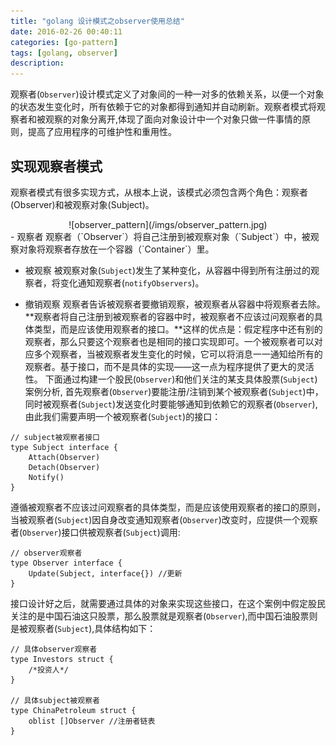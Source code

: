 ```yaml
---
title: "golang 设计模式之observer使用总结"
date: 2016-02-26 00:40:11
categories: [go-pattern]
tags: [golang, observer]
description:
---
```


观察者(`Observer`)设计模式定义了对象间的一种一对多的依赖关系，以便一个对象的状态发生变化时，所有依赖于它的对象都得到通知并自动刷新。观察者模式将观察者和被观察的对象分离开,体现了面向对象设计中一个对象只做一件事情的原则，提高了应用程序的可维护性和重用性。
<!--more-->

## 实现观察者模式 
观察者模式有很多实现方式，从根本上说，该模式必须包含两个角色：观察者(Observer)和被观察对象(Subject)。
<center>![observer_pattern](/imgs/observer_pattern.jpg)</center>
- 观察者
观察者（`Observer`）将自己注册到被观察对象（`Subject`）中，被观察对象将观察者存放在一个容器（`Container`）里。

- 被观察
被观察对象(`Subject`)发生了某种变化，从容器中得到所有注册过的观察者，将变化通知观察者(`notifyObservers`)。

- 撤销观察
观察者告诉被观察者要撤销观察，被观察者从容器中将观察者去除。
**观察者将自己注册到被观察者的容器中时，被观察者不应该过问观察者的具体类型，而是应该使用观察者的接口。**这样的优点是：假定程序中还有别的观察者，那么只要这个观察者也是相同的接口实现即可。一个被观察者可以对应多个观察者，当被观察者发生变化的时候，它可以将消息一一通知给所有的观察者。基于接口，而不是具体的实现——这一点为程序提供了更大的灵活性。
下面通过构建一个股民(`Observer`)和他们关注的某支具体股票(`Subject`)案例分析,
首先观察者(`Observer`)要能注册/注销到某个被观察者(`Subject`)中，同时被观察者(`Subject`)发送变化时要能够通知到依赖它的观察者(`Observer`),由此我们需要声明一个被观察者(`Subject`)的接口：
```golang
// subject被观察者接口
type Subject interface {
	Attach(Observer)
	Detach(Observer)
	Notify()
}
```
遵循被观察者不应该过问观察者的具体类型，而是应该使用观察者的接口的原则，当被观察者(`Subject`)因自身改变通知观察者(`Observer`)改变时，应提供一个观察者(`Observer`)接口供被观察者(`Subject`)调用:
```golang
// observer观察者
type Observer interface {
	Update(Subject, interface{}) //更新
}
```
接口设计好之后，就需要通过具体的对象来实现这些接口，在这个案例中假定股民关注的是中国石油这只股票，那么股票就是观察者(`Observer`),而中国石油股票则是被观察者(`Subject`),具体结构如下：
```golang
// 具体observer观察者
type Investors struct {
	/*投资人*/
}

// 具体subject被观察者
type ChinaPetroleum struct {
	oblist []Observer //注册者链表
}
```

